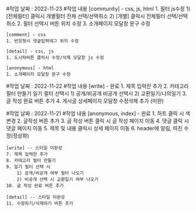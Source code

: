 #작업 날짜 : 2022-11-23
#작업 내용
    [community] - css, js, html
    1. 필터 js수정
        1) [전체필터] 클릭시 개별필터 전체 선택/선택취소
        2) [개별] 클릭시 전체필터 선택/선택취소 
    2. 필터 선택시 버튼 위치 수정 
    3. 소개페이지 모달창 문구 수정
    
    [comment] - css
    1. 반응형시 댓글입력태그 위치 수정
    
    [detail] - css, js
    1. 도시락버튼 클릭시 수정/삭제 모달창 js 수정
    
    [anonymous] - html
    1. 소개페이지 모달창 문구 수정
    

#작업 날짜 : 2022-11-22
#작업 내용
    [write] - 완료
    1. 제목 입력란 추가
    2. 카테고리 필터 만들기
    일기 필터 선택시 1) 공개/비공개 
    비공개 선택시 2) 교환일기/나의일기
    3. 글 작성 완료 버튼 추가
    4. 게시글 상세페이지 모달창 수정삭제 추가 (미완)

#작업 날짜 : 2022-11-21
#작업 내용
    [anonymous, index] - 완료
    1. 하트 클릭 시 색 변경
    2. 글작성 버튼 추가 
    3. 글 작성 버튼 클릭 시 글 작성 페이지 이동 
    4. 댓글 클릭 시 댓글 페이지 이동
    5. 제목 및 내용 클릭시 상세 페이지 이동
    6. header에 알림, 마진 수정(정상화)
   
    [write] -- 스타일 미완성
    7. 제목 입력란 추가
    8. 카테고리 필터 만들기
    9. 일기 필터 선택 시 
        1) 공개/비공개 여부 필터 나오기
        2) 비공개 선택 시 교환일기 여부 나오기
    10. 글 작성 완료 버튼 추가
    
    [detail] -- 스타일 미완성
    11. 수정하기/삭제하기 버튼 추가
    


     